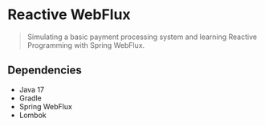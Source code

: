 # Reactive WebFlux

> Simulating a basic payment processing system and learning Reactive Programming with Spring WebFlux.

## Dependencies

- Java 17
- Gradle
- Spring WebFlux
- Lombok
